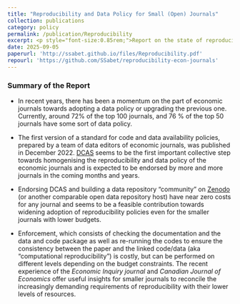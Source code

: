 ```yaml
---
title: "Reproducibility and Data Policy for Small (Open) Journals"
collection: publications
category: policy
permalink: /publication/Reproducibility
excerpt: <p style="font-size:0.85rem;">Report on the state of reproducibility in the economic journals, best practices, costs and limits of current practices, and feasible solutions for Data and Code policy for smaller journals, commissioned by <a href="https://www.lse.ac.uk/economics/about-us/economica"> Economica</a>. </p>
date: 2025-09-05
paperurl: 'http://ssabet.github.io/files/Reproducibility.pdf'
repourl: 'https://github.com/SSabet/reproducibility-econ-journals'
---
```

### Summary of the Report
- In recent years, there has been a momentum on the part of economic journals towards adopting a data policy or upgrading the previous one. Currently, around 72% of the top 100 journals, and 76 % of the top 50 journals have some sort of data policy.

- The first version of a standard for code and data availability policies, prepared by a team of data editors of economic journals, was published in December 2022. [DCAS](https://datacodestandard.org/) seems to be the first important collective step towards homogenising the reproducibility and data policy of the economic journals and is expected to be endorsed by more and more journals in the coming months
and years.

- Endorsing DCAS and building a data repository “community” on [Zenodo](https://zenodo.org/) (or another comparable open data repository host) have near zero costs for any journal and seems to be a feasible contribution towards widening adoption of reproducibility policies even for the smaller journals with lower budgets.

- Enforcement, which consists of checking the documentation and the data and code package as well as re-running the codes to ensure the consistency between the paper and the linked code/data (aka “computational reproducibility”) is costly, but can be performed on different levels depending on the budget constraints. The recent experience of the *Economic Inquiry journal* and *Canadian
Journal of Economics* offer useful insights for smaller journals to reconcile the increasingly demanding requirements of reproducibility with their lower levels of resources.
